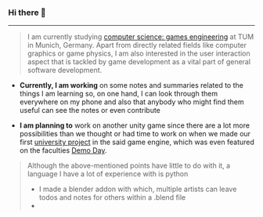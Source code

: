 ### Hi there 👋

---

> I am currently studying [computer science: games engineering](https://www.tum.de/en/studies/degree-programs/detail/informatik-games-engineering-bachelor-of-science-bsc/) at TUM in Munich, Germany. Apart from directly related fields like computer graphics or game physics, I am also interested in the user interaction aspect that is tackled by game development as a vital part of general software development.

- **Currently, I am working** on some notes and summaries related to the things I am learning so, on one hand, I can look through them everywhere on my phone and also that anybody who might find them useful can see the notes or even contribute

- **I am planning to** work on another unity game since there are a lot more possibilities than we thought or had time to work on when we made our first [university project](https://github.com/robin-weiland/EIGE-Project) in the said game engine, which was even featured on the faculties [Demo Day](https://www.in.tum.de/fuer-studierende/bachelor-studiengaenge/informatik-games-engineering/aktivitaeten/demo-day/).

> Although the above-mentioned points have little to do with it, a language I have a lot of experience with is python
> - I made a blender addon with which, multiple artists can leave todos and notes for others within a .blend file
> -

<!--
**robin-weiland/robin-weiland** is a ✨ _special_ ✨ repository because its `README.md` (this file) appears on your GitHub profile.

Here are some ideas to get you started:

- 🔭 I’m currently working on ...
- 🌱 I’m currently learning ...
- 👯 I’m looking to collaborate on ...
- 🤔 I’m looking for help with ...
- 💬 Ask me about ...
- 📫 How to reach me: ...
- 😄 Pronouns: ...
- ⚡ Fun fact: ...
-->
